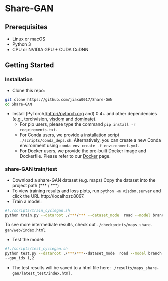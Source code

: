 # Share-GAN

## Prerequisites
- Linux or macOS
- Python 3
- CPU or NVIDIA GPU + CUDA CuDNN

## Getting Started
### Installation

- Clone this repo:
```bash
git clone https://github.com/jiaxu0017/Share-GAN
cd Share-GAN
```

- Install [PyTorch](http://pytorch.org and) 0.4+ and other dependencies (e.g., torchvision, [visdom](https://github.com/facebookresearch/visdom) and [dominate](https://github.com/Knio/dominate)).
  - For pip users, please type the command `pip install -r requirements.txt`.
  - For Conda users, we provide a installation script `./scripts/conda_deps.sh`. Alternatively, you can create a new Conda environment using `conda env create -f environment.yml`.
  - For Docker users, we provide the pre-built Docker image and Dockerfile. Please refer to our [Docker](docs/docker.md) page.
  
  
### share-GAN train/test
- Download a share-GAN dataset (e.g. maps)  Copy the dataset into the project path (*** / ***)
- To view training results and loss plots, run `python -m visdom.server` and click the URL http://localhost:8097.
- Train a model:
```bash
#!./scripts/train_cyclegan.sh
python train.py --dataroot ./***/*** --dataset_mode  road --model branch --preprocess resize --load_size 256 --batch_size 4 --gpu_ids 1,2 --netD full
```
To see more intermediate results, check out `./checkpoints/maps_share-gan/web/index.html`.
- Test the model:
```bash
#!./scripts/test_cyclegan.sh
python test.py --dataroot ./***/***--dataset_mode  road --model branch --preprocess resize --load_size 256 --batch_size 4
--gpu_ids 1,2
```
- The test results will be saved to a html file here: `./results/maps_share-gan/latest_test/index.html`.
